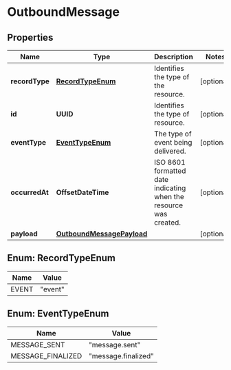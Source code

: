 

# OutboundMessage


## Properties

| Name | Type | Description | Notes |
|------------ | ------------- | ------------- | -------------|
|**recordType** | [**RecordTypeEnum**](#RecordTypeEnum) | Identifies the type of the resource. |  [optional] |
|**id** | **UUID** | Identifies the type of resource. |  [optional] |
|**eventType** | [**EventTypeEnum**](#EventTypeEnum) | The type of event being delivered. |  [optional] |
|**occurredAt** | **OffsetDateTime** | ISO 8601 formatted date indicating when the resource was created. |  [optional] |
|**payload** | [**OutboundMessagePayload**](OutboundMessagePayload.md) |  |  [optional] |



## Enum: RecordTypeEnum

| Name | Value |
|---- | -----|
| EVENT | &quot;event&quot; |



## Enum: EventTypeEnum

| Name | Value |
|---- | -----|
| MESSAGE_SENT | &quot;message.sent&quot; |
| MESSAGE_FINALIZED | &quot;message.finalized&quot; |



